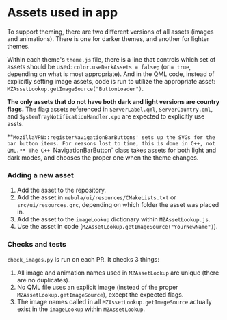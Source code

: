 # Assets used in app

To support theming, there are two different versions of all assets (images and animations). There is one for darker themes, and another for lighter themes.

Within each theme's `theme.js` file, there is a line that controls which set of assets should be used: `color.useDarkAssets = false;` (or `= true`, depending on what is most appropriate). And in the QML code, instead of explicitly setting image assets, code is run to utilize the appropriate asset: `MZAssetLookup.getImageSource("ButtonLoader")`.

**The only assets that do not have both dark and light versions are country flags.** The flag assets referenced in `ServerLabel.qml`, `ServerCountry.qml`, and `SystemTrayNotificationHandler.cpp` are expected to explicitly use assts.

**`MozillaVPN::registerNavigationBarButtons' sets up the SVGs for the bar button items. For reasons lost to time, this is done in C++, not QML.** The C++ `NavigationBarButton` class takes assets for both light and dark modes, and chooses the proper one when the theme changes.

### Adding a new asset
1. Add the asset to the repository.
2. Add the asset in `nebula/ui/resources/CMakeLists.txt` or `src/ui/resources.qrc`, depending on which folder the asset was placed in.
3. Add the asset to the `imageLookup` dictionary within `MZAssetLookup.js`.
4. Use the asset in code (`MZAssetLookup.getImageSource("YourNewName")`).

### Checks and tests
`check_images.py` is run on each PR. It checks 3 things:
1. All image and animation names used in `MZAssetLookup` are unique (there are no duplicates).
2. No QML file uses an explicit image (instead of the proper `MZAssetLookup.getImageSource`), except the expected flags.
3. The image names called in all `MZAssetLookup.getImageSource` actually exist in the `imageLookup` within `MZAssetLookup`.
